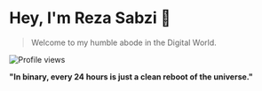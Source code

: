 # Hey, I'm Reza Sabzi 👋

> Welcome to my humble abode in the Digital World.

![Profile views](https://komarev.com/ghpvc/?username=Reza-Sabzi&style=flat-square)


**"In binary, every 24 hours is just a clean reboot of the universe."**  
